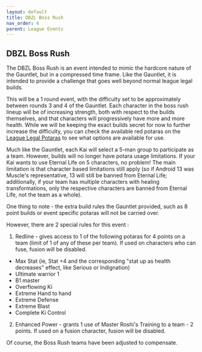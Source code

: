 ```yaml
---
layout: default
title: DBZL Boss Rush
nav_order: 4
parent: League Events
---
```

## DBZL Boss Rush

The DBZL Boss Rush is an event intended to mimic the hardcore nature of the Gauntlet, but in a compressed time frame.
Like the Gauntlet, it is intended to provide a challenge that goes well beyond normal league legal builds.

This will be a 1 round event, with the difficulty set to be approximately between rounds 3 and 4 of the Gauntlet. 
Each character in the boss rush lineup will be of increasing strength, both with respect to the builds themselves, 
and that characters will progressively have more and more health.  While we will be keeping the exact builds secret 
for now to further increase the difficulty, you can check the available red potaras on the [League Legal Potaras](../rules/legalPotaras.md)
to see what options are available for use.

Much like the Gauntlet, each Kai will select a 5-man group to participate as a team. However, builds will no longer 
have potara usage limitations. If your Kai wants to use Eternal Life on 5 characters, no problem! The main limitation is 
that character based limitations still apply (so if Android 13 was Muscle's representative, 13 will still be banned 
from Eternal Life; additionally, if your team has multiple characters with healing transformations, only the respective 
characters are banned from Eternal Life, not the team as a whole).

One thing to note - the extra build rules the Gauntlet provided, such as 8 point builds or event specific potaras will 
not be carried over. 

However, there are 2 special rules for this event :

1) Redline - gives access to 1 of the following potaras for 4 points on a team (limit of 1 of any of these per team). If used on characters who can fuse, fusion will be disabled.

- Max Stat (ie, Stat +4 and the corresponding "stat up as health decreases" effect, like Serious or Indignation)
- Ultimate warrior 1
- B1 master
- Overflowing Ki
- Extreme Hand to hand
- Extreme Defense
- Extreme Blast
- Complete Ki Control

2) Enhanced Power - grants 1 use of Master Roshi's Training to a team - 2 points. If used on a fusion character, fusion will be disabled.

Of course, the Boss Rush teams have been adjusted to compensate.
